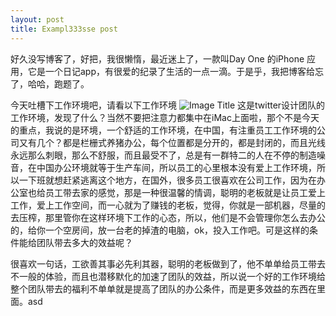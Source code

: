 ```yaml
---
layout: post
title: Exampl333sse post
---
```



好久没写博客了，好把，我很懒惰，最近迷上了，一款叫Day One 的iPhone 应用，它是一个日记app，有很爱的纪录了生活的一点一滴。于是乎，我把博客给忘了，哈哈，跑题了。

今天吐槽下工作环境吧，请看以下工作环境
![Image Title](/_image/2013-08-02/4.jpg)  这是twitter设计团队的工作环境，发现了什么？当然不要把注意力都集中在iMac上面啦，那个不是今天的重点，我说的是环境，一个舒适的工作环境，在中国，有注重员工工作环境的公司又有几个？都是栏栅式养猪办公，每个位置都是分开的，都是封闭的，而且光线永远那么刺眼，那么不舒服，而且最受不了，总是有一群特二的人在不停的制造噪音，在中国办公环境就等于生产车间，所以员工的心里根本没有爱上工作环境，所以一下班就想赶紧逃离这个地方，在国外，很多员工很喜欢在公司工作，因为在办公室也给员工带去家的感觉，那是一种很温馨的情调，聪明的老板就是让员工爱上工作，爱上工作空间，而一心就为了赚钱的老板，觉得，你就是一部机器，尽量的去压榨，那里管你在这样环境下工作的心态，所以，他们是不会管理你怎么去办公的，给你一个空房间，放一台老的掉渣的电脑，ok，投入工作吧。可是这样的条件能给团队带去多大的效益呢？

很喜欢一句话，工欲善其事必先利其器，聪明的老板做到了，他不单单给员工带去不一般的体验，而且也潜移默化的加速了团队的效益，所以说一个好的工作环境给整个团队带去的福利不单单就是提高了团队的办公条件，而是更多效益的东西在里面。asd